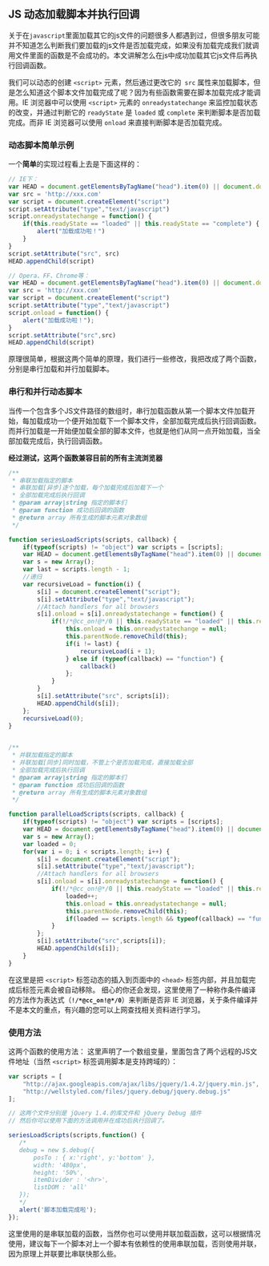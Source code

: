 ## JS 动态加载脚本并执行回调
关于在`javascript`里面加载其它的js文件的问题很多人都遇到过，但很多朋友可能并不知道怎么判断我们要加载的js文件是否加载完成，如果没有加载完成我们就调用文件里面的函数是不会成功的。本文讲解怎么在js中成功加载其它js文件后再执行回调函数。

我们可以动态的创建 `<script>` 元素，然后通过更改它的` src` 属性来加载脚本，但是怎么知道这个脚本文件加载完成了呢？因为有些函数需要在脚本加载完成才能调用。IE 浏览器中可以使用 `<script>` 元素的 `onreadystatechange` 来监控加载状态的改变，并通过判断它的 `readyState` 是 `loaded` 或 `complete` 来判断脚本是否加载完成。而非 IE 浏览器可以使用 `onload` 来直接判断脚本是否加载完成。

### 动态脚本简单示例
一个**简单**的实现过程看上去是下面这样的：
```js
// IE下：
var HEAD = document.getElementsByTagName("head").item(0) || document.documentElement
var src = 'http://xxx.com'
var script = document.createElement("script")
script.setAttribute("type","text/javascript")
script.onreadystatechange = function() {
    if(this.readyState == "loaded" || this.readyState == "complete") {
        alert("加载成功啦！")
    }
}
script.setAttribute("src", src)
HEAD.appendChild(script)
```
```js
// Opera、FF、Chrome等：
var HEAD = document.getElementsByTagName("head").item(0) || document.documentElement;
var src = 'http://xxx.com'
var script = document.createElement("script")
script.setAttribute("type","text/javascript")
script.onload = function() {
    alert("加载成功啦！");
}
script.setAttribute("src",src)
HEAD.appendChild(script)
```
原理很简单，根据这两个简单的原理，我们进行一些修改，我把改成了两个函数，分别是串行加载和并行加载脚本。 

### 串行和并行动态脚本
当传一个包含多个JS文件路径的数组时，串行加载函数从第一个脚本文件加载开始，每加载成功一个便开始加载下一个脚本文件，全部加载完成后执行回调函数。而并行加载是一开始便加载全部的脚本文件，也就是他们从同一点开始加载，当全部加载完成后，执行回调函数。

**经过测试，这两个函数兼容目前的所有主流浏览器**
```js
/** 
 * 串联加载指定的脚本
 * 串联加载[异步]逐个加载，每个加载完成后加载下一个
 * 全部加载完成后执行回调
 * @param array|string 指定的脚本们
 * @param function 成功后回调的函数
 * @return array 所有生成的脚本元素对象数组
 */

function seriesLoadScripts(scripts, callback) {
    if(typeof(scripts) != "object") var scripts = [scripts];
    var HEAD = document.getElementsByTagName("head").item(0) || document.documentElement;
    var s = new Array();
    var last = scripts.length - 1;
    //递归
    var recursiveLoad = function(i) {
        s[i] = document.createElement("script");
        s[i].setAttribute("type","text/javascript");
        //Attach handlers for all browsers
        s[i].onload = s[i].onreadystatechange = function() {
            if(!/*@cc_on!@*/0 || this.readyState == "loaded" || this.readyState == "complete") {
                this.onload = this.onreadystatechange = null; 
                this.parentNode.removeChild(this); 
                if(i != last) {
                    recursiveLoad(i + 1);
                } else if (typeof(callback) == "function") {
                    callback()
                };
            }
        }
        s[i].setAttribute("src", scripts[i]);
        HEAD.appendChild(s[i]);
    };
    recursiveLoad(0);
}
 

/**
 * 并联加载指定的脚本
 * 并联加载[同步]同时加载，不管上个是否加载完成，直接加载全部
 * 全部加载完成后执行回调
 * @param array|string 指定的脚本们
 * @param function 成功后回调的函数
 * @return array 所有生成的脚本元素对象数组
 */ 

function parallelLoadScripts(scripts, callback) {
    if(typeof(scripts) != "object") var scripts = [scripts];
    var HEAD = document.getElementsByTagName("head").item(0) || document.documentElement;
    var s = new Array();
    var loaded = 0;
    for(var i = 0; i < scripts.length; i++) {
        s[i] = document.createElement("script");
        s[i].setAttribute("type","text/javascript");
        //Attach handlers for all browsers
        s[i].onload = s[i].onreadystatechange = function() {
            if(!/*@cc_on!@*/0 || this.readyState == "loaded" || this.readyState == "complete") {
                loaded++;
                this.onload = this.onreadystatechange = null;
                this.parentNode.removeChild(this);
                if(loaded == scripts.length && typeof(callback) == "function") callback();
            }
        };
        s[i].setAttribute("src",scripts[i]);
        HEAD.appendChild(s[i]);
    }
}
```
在这里是把 `<script>` 标签动态的插入到页面中的 `<head>` 标签内部，并且加载完成后标签元素会被自动移除。 细心的你还会发现，这里使用了一种称作条件编译的方法作为表达式（**`!/*@cc_on!@*/0`**）来判断是否非 IE 浏览器，关于条件编译并不是本文的重点，有兴趣的您可以上网查找相关资料进行学习。

### 使用方法
这两个函数的使用方法： 这里声明了一个数组变量，里面包含了两个远程的JS文件地址（当然 `<script>` 标签调用脚本是支持跨域的）：
```js
var scripts = [  
    "http://ajax.googleapis.com/ajax/libs/jquery/1.4.2/jquery.min.js",
    "http://wellstyled.com/files/jquery.debug/jquery.debug.js"
];

// 这两个文件分别是 jQuery 1.4.的库文件和 jQuery Debug 插件
// 然后你可以使用下面的方法调用并在成功后执行回调了。

seriesLoadScripts(scripts,function() {  
   /*
   debug = new $.debug({  
       posTo : { x:'right', y:'bottom' },
       width: '480px',
       height: '50%',
       itemDivider : '<hr>',
       listDOM : 'all'
   });
   */
   alert('脚本加载完成啦');
});
```
这里使用的是串联加载的函数，当然你也可以使用并联加载函数，这可以根据情况使用，建议每下一个脚本对上一个脚本有依赖性的使用串联加载，否则使用并联，因为原理上并联要比串联快那么些。
